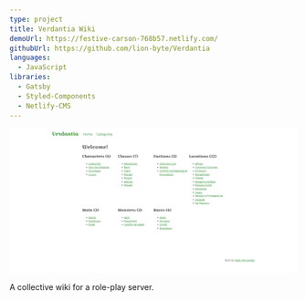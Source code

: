 ```yaml
---
type: project
title: Verdantia Wiki
demoUrl: https://festive-carson-768b57.netlify.com/
githubUrl: https://github.com/lion-byte/Verdantia
languages:
  - JavaScript
libraries:
  - Gatsby
  - Styled-Components
  - Netlify-CMS
---
```


![](./verdantia.png)

A collective wiki for a role-play server.
